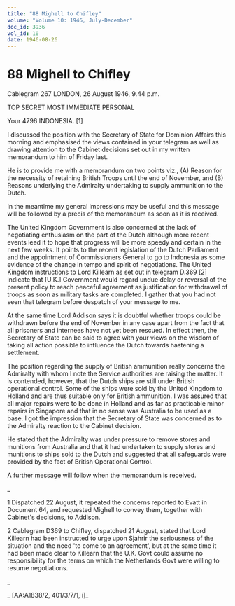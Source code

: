 ```yaml
---
title: "88 Mighell to Chifley"
volume: "Volume 10: 1946, July-December"
doc_id: 3936
vol_id: 10
date: 1946-08-26
---
```


# 88 Mighell to Chifley

Cablegram 267 LONDON, 26 August 1946, 9.44 p.m.

TOP SECRET MOST IMMEDIATE PERSONAL

Your 4796 INDONESIA. [1]

I discussed the position with the Secretary of State for Dominion Affairs this morning and emphasised the views contained in your telegram as well as drawing attention to the Cabinet decisions set out in my written memorandum to him of Friday last.

He is to provide me with a memorandum on two points viz., (A) Reason for the necessity of retaining British Troops until the end of November, and (B) Reasons underlying the Admiralty undertaking to supply ammunition to the Dutch.

In the meantime my general impressions may be useful and this message will be followed by a precis of the memorandum as soon as it is received.

The United Kingdom Government is also concerned at the lack of negotiating enthusiasm on the part of the Dutch although more recent events lead it to hope that progress will be more speedy and certain in the next few weeks. It points to the recent legislation of the Dutch Parliament and the appointment of Commissioners General to go to Indonesia as some evidence of the change in tempo and spirit of negotiations. The United Kingdom instructions to Lord Killearn as set out in telegram D.369 [2] indicate that [U.K.] Government would regard undue delay or reversal of the present policy to reach peaceful agreement as justification for withdrawal of troops as soon as military tasks are completed. I gather that you had not seen that telegram before despatch of your message to me.

At the same time Lord Addison says it is doubtful whether troops could be withdrawn before the end of November in any case apart from the fact that all prisoners and internees have not yet been rescued. In effect then, the Secretary of State can be said to agree with your views on the wisdom of taking all action possible to influence the Dutch towards hastening a settlement.

The position regarding the supply of British ammunition really concerns the Admiralty with whom I note the Service authorities are raising the matter. It is contended, however, that the Dutch ships are still under British operational control. Some of the ships were sold by the United Kingdom to Holland and are thus suitable only for British ammunition. I was assured that all major repairs were to be done in Holland and as far as practicable minor repairs in Singapore and that in no sense was Australia to be used as a base. I got the impression that the Secretary of State was concerned as to the Admiralty reaction to the Cabinet decision.

He stated that the Admiralty was under pressure to remove stores and munitions from Australia and that it had undertaken to supply stores and munitions to ships sold to the Dutch and suggested that all safeguards were provided by the fact of British Operational Control.

A further message will follow when the memorandum is received.

_

1 Dispatched 22 August, it repeated the concerns reported to Evatt in Document 64, and requested Mighell to convey them, together with Cabinet's decisions, to Addison.

2 Cablegram D369 to Chifley, dispatched 21 August, stated that Lord Killearn had been instructed to urge upon Sjahrir the seriousness of the situation and the need 'to come to an agreement', but at the same time it had been made clear to Killearn that the U.K. Govt could assume no responsibility for the terms on which the Netherlands Govt were willing to resume negotiations.

_

_ [AA:A1838/2, 401/3/7/1, i]_
